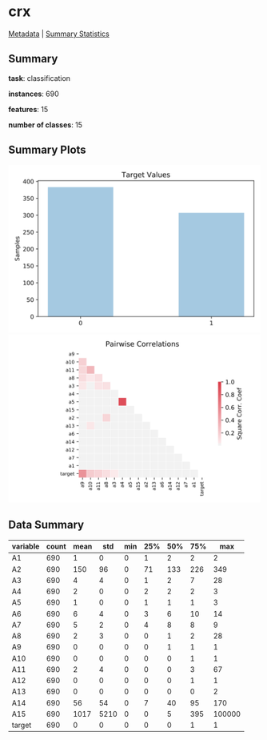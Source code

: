 # crx

[Metadata](metadata.yaml) | [Summary Statistics](summary_stats.csv)

## Summary

**task**: classification

**instances**: 690

**features**: 15

**number of classes**: 15

## Summary Plots

![Labels](label.svg)
![Corr](corr.svg)

## Data Summary

|	variable	|	count	|	mean	|	std	|	min	|	25%	|	50%	|	75%	|	max|
| --- | --- | --- | --- | --- | --- | --- | --- | --- |
|	A1	|	690	|	1	|	0	|	0	|	1	|	2	|	2	|	2
|	A2	|	690	|	150	|	96	|	0	|	71	|	133	|	226	|	349
|	A3	|	690	|	4	|	4	|	0	|	1	|	2	|	7	|	28
|	A4	|	690	|	2	|	0	|	0	|	2	|	2	|	2	|	3
|	A5	|	690	|	1	|	0	|	0	|	1	|	1	|	1	|	3
|	A6	|	690	|	6	|	4	|	0	|	3	|	6	|	10	|	14
|	A7	|	690	|	5	|	2	|	0	|	4	|	8	|	8	|	9
|	A8	|	690	|	2	|	3	|	0	|	0	|	1	|	2	|	28
|	A9	|	690	|	0	|	0	|	0	|	0	|	1	|	1	|	1
|	A10	|	690	|	0	|	0	|	0	|	0	|	0	|	1	|	1
|	A11	|	690	|	2	|	4	|	0	|	0	|	0	|	3	|	67
|	A12	|	690	|	0	|	0	|	0	|	0	|	0	|	1	|	1
|	A13	|	690	|	0	|	0	|	0	|	0	|	0	|	0	|	2
|	A14	|	690	|	56	|	54	|	0	|	7	|	40	|	95	|	170
|	A15	|	690	|	1017	|	5210	|	0	|	0	|	5	|	395	|	100000
|	target	|	690	|	0	|	0	|	0	|	0	|	0	|	1	|	1
